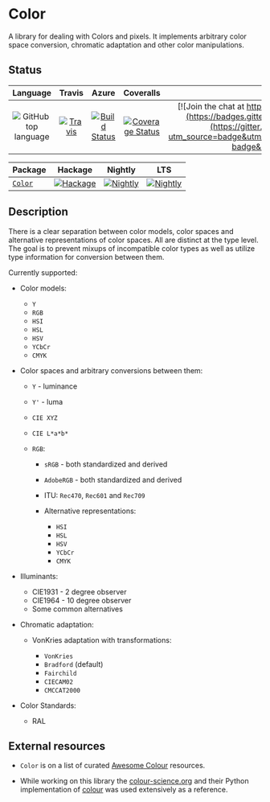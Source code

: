 # Color

A library for dealing with Colors and pixels. It implements arbitrary color space
conversion, chromatic adaptation and other color manipulations.

## Status

| Language | Travis | Azure | Coveralls |Gitter.im |
|:--------:|:------:|:--------:|:---------:|:--------:|
| ![GitHub top language](https://img.shields.io/github/languages/top/lehins/Color.svg) | [![Travis](https://img.shields.io/travis/lehins/Color/master.svg?label=Linux%20%26%20OS%20X)](https://travis-ci.org/lehins/Color) | [![Build Status](https://dev.azure.com/kuleshevich/Color/_apis/build/status/lehins.Color?branchName=master)](https://dev.azure.com/kuleshevich/Color/_build?branchName=master) | [![Coverage Status](https://coveralls.io/repos/github/lehins/Color/badge.svg?branch=master)](https://coveralls.io/github/lehins/Color?branch=master) | [![Join the chat at https://gitter.im/haskell-massiv/Lobby](https://badges.gitter.im/haskell-massiv/Lobby.svg)](https://gitter.im/haskell-massiv/Lobby?utm_source=badge&utm_medium=badge&utm_campaign=pr-badge&utm_content=badge)

|      Package       | Hackage | Nightly | LTS |
|:-------------------|:-------:|:-------:|:---:|
|  [`Color`](https://github.com/lehins/Color/tree/master/Color)|                                       [![Hackage](https://img.shields.io/hackage/v/Color.svg)](https://hackage.haskell.org/package/Color)|                                                                                                        [![Nightly](https://www.stackage.org/package/Color/badge/nightly)](https://www.stackage.org/nightly/package/Color)|                                                                                         [![Nightly](https://www.stackage.org/package/Color/badge/lts)](https://www.stackage.org/lts/package/Color)|

## Description

There is a clear separation between color models, color spaces and alternative
representations of color spaces. All are distinct at the type level. The goal is to
prevent mixups of incompatible color types as well as utilize type information for
conversion between them.

Currently supported:

* Color models:

  * `Y`
  * `RGB`
  * `HSI`
  * `HSL`
  * `HSV`
  * `YCbCr`
  * `CMYK`

* Color spaces and arbitrary conversions between them:

  * `Y` - luminance
  * `Y'` - luma
  * `CIE XYZ`
  * `CIE L*a*b*`
  * `RGB`:

    * `sRGB` - both standardized and derived
    * `AdobeRGB` - both standardized and derived
    * ITU: `Rec470`, `Rec601` and `Rec709`
    * Alternative representations:

      * `HSI`
      * `HSL`
      * `HSV`
      * `YCbCr`
      * `CMYK`

* Illuminants:

  * CIE1931 - 2 degree observer
  * CIE1964 - 10 degree observer
  * Some common alternatives

* Chromatic adaptation:

  * VonKries adaptation with transformations:

      * `VonKries`
      * `Bradford` (default)
      * `Fairchild`
      * `CIECAM02`
      * `CMCCAT2000`

* Color Standards:

  * RAL


## External resources

* `Color` is on a list of curated [Awesome Colour](https://awesome-colour.org/#haskell)
  resources.

* While working on this library the [colour-science.org](https://www.colour-science.org/)
  and their Python implementation of [colour](https://github.com/colour-science/colour)
  was used extensively as a reference.
